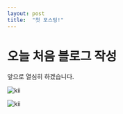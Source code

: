 ```yaml
---
layout: post
title:  "첫 포스팅!"
---
```


# 오늘 처음 블로그 작성

앞으로 열심히 하겠습니다.

![kii](D:\Blog\jeha0101.github.io\images\2024-01-09-first\kii.jpg)

![kii](D:\Blog\jeha0101.github.io\images\2024-01-09-first\kii.jpg)
